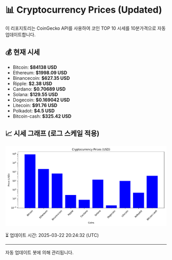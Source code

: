 
# 📊 Cryptocurrency Prices (Updated)

이 리포지토리는 CoinGecko API를 사용하여 코인 TOP 10 시세를 10분가격으로 자동 업데이트합니다.

## 💰 현재 시세
- Bitcoin: **$84138 USD**
- Ethereum: **$1998.09 USD**
- Binancecoin: **$627.35 USD**
- Ripple: **$2.38 USD**
- Cardano: **$0.70689 USD**
- Solana: **$129.55 USD**
- Dogecoin: **$0.169042 USD**
- Litecoin: **$91.76 USD**
- Polkadot: **$4.5 USD**
- Bitcoin-cash: **$325.42 USD**

## 📈 시세 그래프 (로그 스케일 적용)
![Crypto Prices](crypto_prices.png)

⏳ 업데이트 시간: 2025-03-22 20:24:32 (UTC)

---
자동 업데이트 봇에 의해 관리됩니다.

